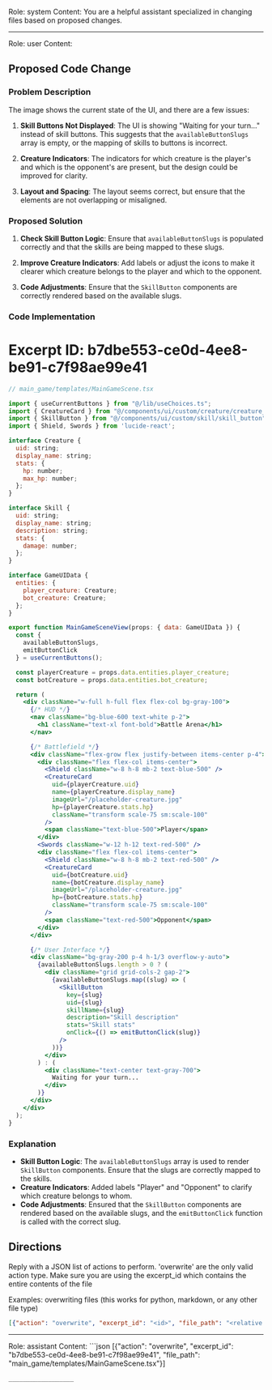 Role: system
Content: You are a helpful assistant specialized in changing files based on proposed changes.
__________________
Role: user
Content: 
## Proposed Code Change
### Problem Description

The image shows the current state of the UI, and there are a few issues:

1. **Skill Buttons Not Displayed**: The UI is showing "Waiting for your turn..." instead of skill buttons. This suggests that the `availableButtonSlugs` array is empty, or the mapping of skills to buttons is incorrect.

2. **Creature Indicators**: The indicators for which creature is the player's and which is the opponent's are present, but the design could be improved for clarity.

3. **Layout and Spacing**: The layout seems correct, but ensure that the elements are not overlapping or misaligned.

### Proposed Solution

1. **Check Skill Button Logic**: Ensure that `availableButtonSlugs` is populated correctly and that the skills are being mapped to these slugs.

2. **Improve Creature Indicators**: Add labels or adjust the icons to make it clearer which creature belongs to the player and which to the opponent.

3. **Code Adjustments**: Ensure that the `SkillButton` components are correctly rendered based on the available slugs.

### Code Implementation

# Excerpt ID: b7dbe553-ce0d-4ee8-be91-c7f98ae99e41
```jsx
// main_game/templates/MainGameScene.tsx

import { useCurrentButtons } from "@/lib/useChoices.ts";
import { CreatureCard } from "@/components/ui/custom/creature/creature_card";
import { SkillButton } from "@/components/ui/custom/skill/skill_button";
import { Shield, Swords } from 'lucide-react';

interface Creature {
  uid: string;
  display_name: string;
  stats: {
    hp: number;
    max_hp: number;
  };
}

interface Skill {
  uid: string;
  display_name: string;
  description: string;
  stats: {
    damage: number;
  };
}

interface GameUIData {
  entities: {
    player_creature: Creature;
    bot_creature: Creature;
  };
}

export function MainGameSceneView(props: { data: GameUIData }) {
  const {
    availableButtonSlugs,
    emitButtonClick
  } = useCurrentButtons();

  const playerCreature = props.data.entities.player_creature;
  const botCreature = props.data.entities.bot_creature;

  return (
    <div className="w-full h-full flex flex-col bg-gray-100">
      {/* HUD */}
      <nav className="bg-blue-600 text-white p-2">
        <h1 className="text-xl font-bold">Battle Arena</h1>
      </nav>

      {/* Battlefield */}
      <div className="flex-grow flex justify-between items-center p-4">
        <div className="flex flex-col items-center">
          <Shield className="w-8 h-8 mb-2 text-blue-500" />
          <CreatureCard
            uid={playerCreature.uid}
            name={playerCreature.display_name}
            imageUrl="/placeholder-creature.jpg"
            hp={playerCreature.stats.hp}
            className="transform scale-75 sm:scale-100"
          />
          <span className="text-blue-500">Player</span>
        </div>
        <Swords className="w-12 h-12 text-red-500" />
        <div className="flex flex-col items-center">
          <Shield className="w-8 h-8 mb-2 text-red-500" />
          <CreatureCard
            uid={botCreature.uid}
            name={botCreature.display_name}
            imageUrl="/placeholder-creature.jpg"
            hp={botCreature.stats.hp}
            className="transform scale-75 sm:scale-100"
          />
          <span className="text-red-500">Opponent</span>
        </div>
      </div>

      {/* User Interface */}
      <div className="bg-gray-200 p-4 h-1/3 overflow-y-auto">
        {availableButtonSlugs.length > 0 ? (
          <div className="grid grid-cols-2 gap-2">
            {availableButtonSlugs.map((slug) => (
              <SkillButton
                key={slug}
                uid={slug}
                skillName={slug}
                description="Skill description"
                stats="Skill stats"
                onClick={() => emitButtonClick(slug)}
              />
            ))}
          </div>
        ) : (
          <div className="text-center text-gray-700">
            Waiting for your turn...
          </div>
        )}
      </div>
    </div>
  );
}
```

### Explanation

- **Skill Button Logic**: The `availableButtonSlugs` array is used to render `SkillButton` components. Ensure that the slugs are correctly mapped to the skills.
- **Creature Indicators**: Added labels "Player" and "Opponent" to clarify which creature belongs to whom.
- **Code Adjustments**: Ensured that the `SkillButton` components are rendered based on the available slugs, and the `emitButtonClick` function is called with the correct slug.

## Directions
Reply with a JSON list of actions to perform. 'overwrite' are the only valid action type. 
Make sure you are using the excerpt_id which contains the entire contents of the file

Examples:
overwriting files (this works for python, markdown, or any other file type)
```json output_example1
[{"action": "overwrite", "excerpt_id": "<id>", "file_path": "<relative file path>"}]
```

__________________
Role: assistant
Content: ```json
[{"action": "overwrite", "excerpt_id": "b7dbe553-ce0d-4ee8-be91-c7f98ae99e41", "file_path": "main_game/templates/MainGameScene.tsx"}]
```
__________________
